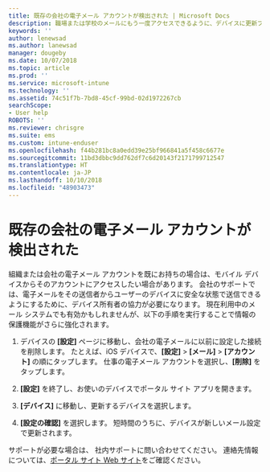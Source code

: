 ```yaml
---
title: 既存の会社の電子メール アカウントが検出された | Microsoft Docs
description: 職場または学校のメールにもう一度アクセスできるように、デバイスに更新プログラムを適用する方法について説明します。
keywords: ''
author: lenewsad
ms.author: lanewsad
manager: dougeby
ms.date: 10/07/2018
ms.topic: article
ms.prod: ''
ms.service: microsoft-intune
ms.technology: ''
ms.assetid: 74c51f7b-7bd8-45cf-99bd-02d1972267cb
searchScope:
- User help
ROBOTS: ''
ms.reviewer: chrisgre
ms.suite: ems
ms.custom: intune-enduser
ms.openlocfilehash: f44b281bc8a0edd39e25bf966841a5f458c6677e
ms.sourcegitcommit: 11bd3dbbc9dd762df7c6d20143f2171799712547
ms.translationtype: HT
ms.contentlocale: ja-JP
ms.lasthandoff: 10/10/2018
ms.locfileid: "48903473"
---
```

# <a name="an-existing-company-email-account-was-found"></a>既存の会社の電子メール アカウントが検出された

組織または会社の電子メール アカウントを既にお持ちの場合は、モバイル デバイスからそのアカウントにアクセスしたい場合があります。 会社のサポートでは、電子メールをその送信者からユーザーのデバイスに安全な状態で送信できるようにするために、デバイス所有者の協力が必要になります。 現在利用中のメール システムでも有効かもしれませんが、以下の手順を実行することで情報の保護機能がさらに強化されます。

1.  デバイスの **[設定]** ページに移動し、会社の電子メールに以前に設定した接続を削除します。  たとえば、iOS デバイスで、**[設定]** > **[メール]** > **[アカウント]** の順にタップします。 仕事の電子メール アカウントを選択し、**[削除]** をタップします。

2.  **[設定]** を終了し、お使いのデバイスでポータル サイト アプリを開きます。  

3. **[デバイス]** に移動し、更新するデバイスを選択します。

4. **[設定の確認]** を選択します。 短時間のうちに、デバイスが新しいメール設定で更新されます。

サポートが必要な場合は、 社内サポートに問い合わせてください。 連絡先情報については、[ポータル サイト Web サイト](https://go.microsoft.com/fwlink/?linkid=2010980)をご確認ください。

